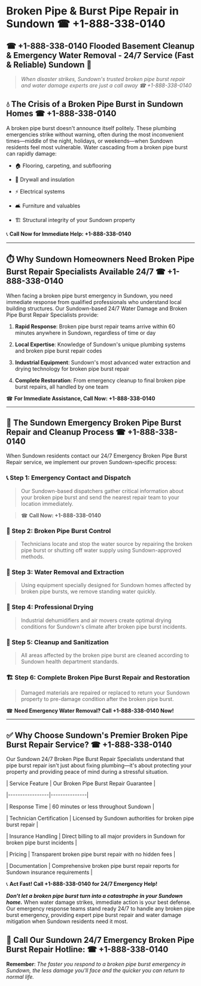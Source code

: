 # Broken Pipe & Burst Pipe Repair in Sundown ☎ +1-888-338-0140  
## ☎ +1-888-338-0140 Flooded Basement Cleanup & Emergency Water Removal - 24/7 Service (Fast & Reliable) Sundown 🚨  

> *When disaster strikes, Sundown's trusted broken pipe burst repair and water damage experts are just a call away ☎ +1-888-338-0140*  

## 💧 The Crisis of a Broken Pipe Burst in Sundown Homes ☎ +1-888-338-0140  

A broken pipe burst doesn't announce itself politely. These plumbing emergencies strike without warning, often during the most inconvenient times—middle of the night, holidays, or weekends—when Sundown residents feel most vulnerable. Water cascading from a broken pipe burst can rapidly damage:  

* 🏠 Flooring, carpeting, and subflooring  
* 🧱 Drywall and insulation  
* ⚡ Electrical systems  
* 🛋️ Furniture and valuables  
* 🏗️ Structural integrity of your Sundown property  

📞 **Call Now for Immediate Help: +1-888-338-0140**  

---  

## ⏱️ Why Sundown Homeowners Need Broken Pipe Burst Repair Specialists Available 24/7 ☎ +1-888-338-0140  

When facing a broken pipe burst emergency in Sundown, you need immediate response from qualified professionals who understand local building structures. Our Sundown-based 24/7 Water Damage and Broken Pipe Burst Repair Specialists provide:  

1. **Rapid Response**: Broken pipe burst repair teams arrive within 60 minutes anywhere in Sundown, regardless of time or day  
2. **Local Expertise**: Knowledge of Sundown's unique plumbing systems and broken pipe burst repair codes  
3. **Industrial Equipment**: Sundown's most advanced water extraction and drying technology for broken pipe burst repair  
4. **Complete Restoration**: From emergency cleanup to final broken pipe burst repairs, all handled by one team  

☎ **For Immediate Assistance, Call Now: +1-888-338-0140**  

---  

## 🔧 The Sundown Emergency Broken Pipe Burst Repair and Cleanup Process ☎ +1-888-338-0140  

When Sundown residents contact our 24/7 Emergency Broken Pipe Burst Repair service, we implement our proven Sundown-specific process:  

### 📞 Step 1: Emergency Contact and Dispatch  
> Our Sundown-based dispatchers gather critical information about your broken pipe burst and send the nearest repair team to your location immediately.  
> ☎ **Call Now: +1-888-338-0140**  

### 🚿 Step 2: Broken Pipe Burst Control  
> Technicians locate and stop the water source by repairing the broken pipe burst or shutting off water supply using Sundown-approved methods.  

### 🌊 Step 3: Water Removal and Extraction  
> Using equipment specially designed for Sundown homes affected by broken pipe bursts, we remove standing water quickly.  

### 💨 Step 4: Professional Drying  
> Industrial dehumidifiers and air movers create optimal drying conditions for Sundown's climate after broken pipe burst incidents.  

### 🧼 Step 5: Cleanup and Sanitization  
> All areas affected by the broken pipe burst are cleaned according to Sundown health department standards.  

### 🏗️ Step 6: Complete Broken Pipe Burst Repair and Restoration  
> Damaged materials are repaired or replaced to return your Sundown property to pre-damage condition after the broken pipe burst.  

☎ **Need Emergency Water Removal? Call +1-888-338-0140 Now!**  

---  

## ✅ Why Choose Sundown's Premier Broken Pipe Burst Repair Service? ☎ +1-888-338-0140  

Our Sundown 24/7 Broken Pipe Burst Repair Specialists understand that pipe burst repair isn't just about fixing plumbing—it's about protecting your property and providing peace of mind during a stressful situation.  

| Service Feature | Our Broken Pipe Burst Repair Guarantee |  
|-----------------|---------------|  
| Response Time | 60 minutes or less throughout Sundown |  
| Technician Certification | Licensed by Sundown authorities for broken pipe burst repair |  
| Insurance Handling | Direct billing to all major providers in Sundown for broken pipe burst incidents |  
| Pricing | Transparent broken pipe burst repair with no hidden fees |  
| Documentation | Comprehensive broken pipe burst repair reports for Sundown insurance requirements |  

📞 **Act Fast! Call +1-888-338-0140 for 24/7 Emergency Help!**  

***Don't let a broken pipe burst turn into a catastrophe in your Sundown home.*** When water damage strikes, immediate action is your best defense. Our emergency response teams stand ready 24/7 to handle any broken pipe burst emergency, providing expert pipe burst repair and water damage mitigation when Sundown residents need it most.  

## 📱 Call Our Sundown 24/7 Emergency Broken Pipe Burst Repair Hotline: ☎ +1-888-338-0140  

**Remember**: *The faster you respond to a broken pipe burst emergency in Sundown, the less damage you'll face and the quicker you can return to normal life.*